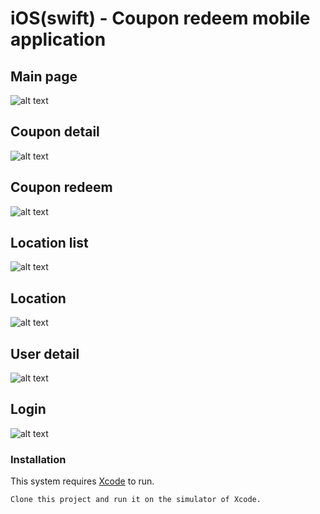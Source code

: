 # iOS(swift) - Coupon redeem mobile application

## Main page
![alt text](https://github.com/HK-KYL/swift-ios-CouponApp/blob/master/readme-img/main.png?=250x250)

## Coupon detail
![alt text](https://github.com/HK-KYL/swift-ios-CouponApp/blob/master/readme-img/detail.png?raw=true)

## Coupon redeem
![alt text](https://github.com/HK-KYL/swift-ios-CouponApp/blob/master/readme-img/redeem.png?raw=true)

## Location list
![alt text](https://github.com/HK-KYL/swift-ios-CouponApp/blob/master/readme-img/location_list.png?raw=true)

## Location
![alt text](https://github.com/HK-KYL/swift-ios-CouponApp/blob/master/readme-img/location.png?raw=true)

## User detail
![alt text](https://github.com/HK-KYL/swift-ios-CouponApp/blob/master/readme-img/user_detail.png?raw=true)

## Login
![alt text](https://github.com/HK-KYL/swift-ios-CouponApp/blob/master/readme-img/login.png?raw=true)



### Installation

This system requires [Xcode](https://apps.apple.com/hk/app/xcode/id497799835?mt=12) to run.

```sh
Clone this project and run it on the simulator of Xcode.
```
